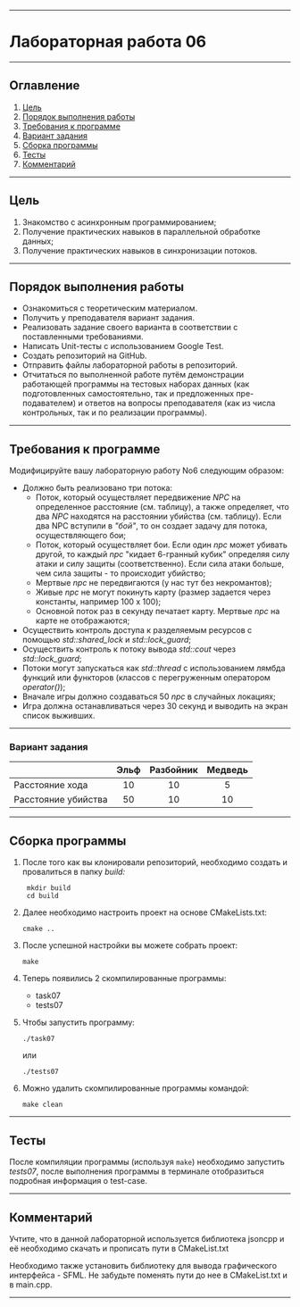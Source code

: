 ___

# Лабораторная работа 06

___

## Оглавление

1. [Цель](#цель)
2. [Порядок выполнения работы](#порядок-выполнения-работы)
3. [Требования к программе](#требования-к-программе)
4. [Вариант задания](#вариант-задания)
5. [Сборка программы](#сборка-программы)
6. [Тесты](#тесты)
7. [Комментарий](#комментарий)

___

## Цель

1. Знакомство с асинхронным программированием;
2. Получение практических навыков в параллельной обработке данных;
3. Получение практических навыков в синхронизации потоков.

___

## Порядок выполнения работы

* Ознакомиться с теоретическим материалом.
* Получить у преподавателя вариант задания.
* Реализовать задание своего варианта в соответствии с поставленными требованиями.
* Написать Unit-тесты с использованием Google Test.
* Создать репозиторий на GitHub.
* Отправить файлы лабораторной работы в репозиторий.
* Отчитаться по выполненной работе путём демонстрации работающей программы на тестовых наборах данных (как подготовленных самостоятельно, так и предложенных пре- подавателем) и ответов на вопросы преподавателя (как из числа контрольных, так и по реализации программы).

___

## Требования к программе

Модифицируйте вашу лабораторную работу No6 следующим образом:

- Должно быть реализовано три потока:
    - Поток, который осуществляет передвижение *NPC* на определенное расстояние (см. таблицу), а также определяет, что два *NPC* находятся на расстоянии убийства (см. таблицу). Если два NPC вступили в *"бой"*, то он создает задачу для потока, осуществляющего бои;
    - Поток, который осуществляет бои. Если один *npc* может убивать другой, то каждый *npc* "кидает 6-гранный кубик" определяя силу атаки и силу защиты (соответственно). Если сила атаки больше, чем сила защиты - то происходит убийство;
    - Мертвые *npc* не передвигаются (у нас тут без некромантов);
    - Живые *npc* не могут покинуть карту (размер задается через константы, например 100 x 100);
    - Основной поток раз в секунду печатает карту. Мертвые *npc* на карте не отображаются;
- Осуществить контроль доступа к разделяемым ресурсов с помощью *std::shared_lock* и *std::lock_guard*;
- Осуществить контроль к потоку вывода *std::cout* через *std::lock_guard*;
- Потоки могут запускаться как *std::thread* с использованием лямбда функций или функторов (классов с перегруженным оператором *operator()*);
- Вначале игры должно создаваться 50 *npc* в случайных локациях;
- Игра должна останавливаться через 30 секунд и выводить на экран список выживших.

___

### Вариант задания

|                     | Эльф | Разбойник | Медведь |
|---------------------|:----:|:---------:|:-------:|
| Расстояние хода     |  10  |    10     |    5    |
| Расстояние убийства |  50  |    10     |   10    |

___

## Сборка программы

1. После того как вы клонировали репозиторий, необходимо создать и провалиться в папку *build:*
   ```
    mkdir build
    cd build
    ```
2. Далее необходимо настроить проект на основе CMakeLists.txt:
    ```
   cmake ..
   ```
3. После успешной настройки вы можете собрать проект:
    ```
   make
   ```
4. Теперь появились 2 скомпилированные программы:
    * task07
    * tests07

5. Чтобы запустить программу:
   ```
   ./task07
   ```
   или
   ```
   ./tests07
   ```
6. Можно удалить скомпилированные программы командой:
   ```
   make clean
   ```
___

## Тесты

После компиляции программы (используя ```make```) необходимо запустить *tests07*, после выполнения программы в терминале отобразиться подробная информация о test-case.

---

## Комментарий

Учтите, что в данной лабораторной используется библиотека jsoncpp и её необходимо скачать и прописать пути в CMakeList.txt

Необходимо также установить библиотеку для вывода графического интерфейса - SFML. Не забудьте поменять пути до нее в CMakeList.txt и в main.cpp.
___